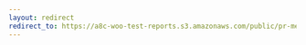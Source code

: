 ```yaml
---
layout: redirect
redirect_to: https://a8c-woo-test-reports.s3.amazonaws.com/public/pr-merge/37347/e2e/index.html
---
```

